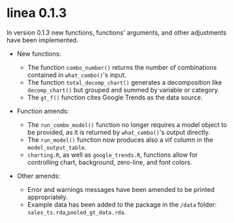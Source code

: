 # linea 0.1.3

In version 0.1.3 new functions, functions' arguments, and other adjustments have been implemented.

* New functions:
  * The function `combo_number()` returns the number of combinations contained in `what_combo()`'s input. 
  * The function `total_decomp_chart()` generates a decomposition like `decomp_chart()` but grouped and summed by variable or category.
  * The `gt_f()` function cites Google Trends as the data source.

* Function amends:
  * The `run_combo_model()` function no longer requires a model object to be provided, as it is returned by `what_combo()`'s output directly.
  * The `run_model()` function now produces also a vif column in the `model_output_table`.
  * `charting.R`, as well as `google_trends.R`, functions allow for controlling chart, background, zero-line, and font colors. 
  
* Other amends:
  * Error and warnings messages have been amended to be printed appropriately.
  * Example data has been added to the package in the `/data` folder: `sales_ts.rda`,`pooled_gt_data.rda`.
